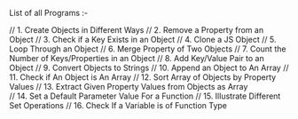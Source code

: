 List of all Programs :-

// 1.	Create Objects in Different Ways
// 2.	Remove a Property from an Object
// 3.	Check if a Key Exists in an Object
// 4.	Clone a JS Object
// 5.	Loop Through an Object
// 6.	Merge Property of Two Objects
// 7.	Count the Number of Keys/Properties in an Object
// 8.	Add Key/Value Pair to an Object
// 9.	Convert Objects to Strings
// 10.	Append an Object to An Array
// 11.	Check if An Object is An Array
// 12.	Sort Array of Objects by Property Values
// 13.	Extract Given Property Values from Objects as Array              
// 14.	Set a Default Parameter Value For a Function
// 15.	Illustrate Different Set Operations
// 16.	Check If a Variable is of Function Type
